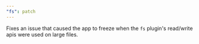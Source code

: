 ```yaml
---
"fs": patch
---
```


Fixes an issue that caused the app to freeze when the `fs` plugin's read/write apis were used on large files.
